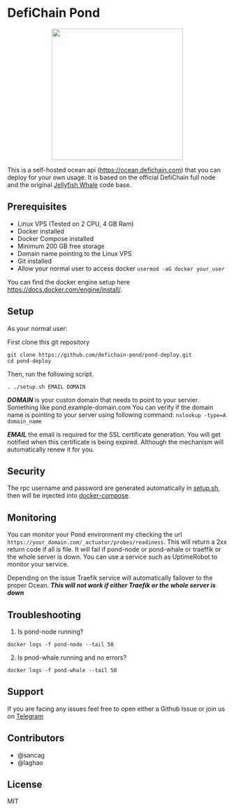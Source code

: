 # DefiChain Pond

<p align="center"><img src="https://user-images.githubusercontent.com/100532523/171270272-6e551042-4925-4096-8349-b89d1f2199dc.png" width="300px"/></p>


This is a self-hosted ocean api (https://ocean.defichain.com) that you can deploy for your own usage. It is based on the official DefiChain full node and the original [Jellyfish Whale](https://github.com/JellyfishSDK/jellyfish/) code base.

## Prerequisites

- Linux VPS (Tested on 2 CPU, 4 GB Ram)
- Docker installed
- Docker Compose installed
- Minimum 200 GB free storage
- Domain name pointing to the Linux VPS
- Git installed
- Allow your normal user to access docker ```usermod -aG docker your_user```

You can find the docker engine setup here https://docs.docker.com/engine/install/.

## Setup

As your normal user:

First clone this git repository

```
git clone https://github.com/defichain-pond/pond-deploy.git
cd pond-deploy
```

Then, run the following script.

```
. ./setup.sh EMAIL DOMAIN
```

***DOMAIN*** is your custon domain that needs to point to your servier. Something like pond.example-domain.com
You can verify if the domain name is pointing to your server using following command: ```nslookup -type=A domain_name```

***EMAIL*** the email is required for the SSL certificate generation. You will get notified when this certificate is being expired. Although the mechanism will automatically renew it for you.

## Security
The rpc username and password are generated automatically in [setup.sh](https://github.com/defichain-pond/pond-deploy/blob/main/setup.sh), then will be injected into [docker-compose](https://github.com/defichain-pond/pond-deploy/blob/main/docker-compose.yml).

## Monitoring

You can monitor your Pond environment my checking the url ```https://your_domain.com/_actuator/probes/readiness```. This will return a 2xx return code if all is file. It will fail if pond-node or pond-whale or traeffik or the whole server is down. You can use a service such as UptimeRobot to monitor your service.

Depending on the issue Traefik service will automatically failover to the proper Ocean. ***This will not work if either Traefik or the whole server is down***

## Troubleshooting

1. Is pond-node running?

```docker logs -f pond-node --tail 50```

2. Is pnod-whale running and no errors?

```docker logs -f pond-whale --tail 50```

## Support
If you are facing any issues feel free to open either a Github Issue or join us on [Telegram](https://t.me/+lv1Scz8rO7U0OTM0)

## Contributors
- @sancag
- @laghao

## License
MIT
